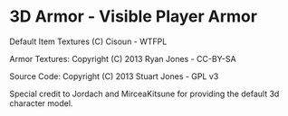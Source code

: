 3D Armor - Visible Player Armor
===============================

Default Item Textures (C) Cisoun - WTFPL

Armor Textures: Copyright (C) 2013 Ryan Jones - CC-BY-SA

Source Code: Copyright (C) 2013 Stuart Jones - GPL v3

Special credit to Jordach and MirceaKitsune for providing the default 3d character model.

